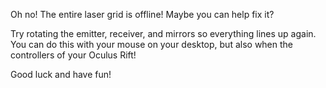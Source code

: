 Oh no! The entire laser grid is offline! Maybe you can help fix it? 

Try rotating the emitter, receiver, and mirrors so everything lines up again. You can do this with your mouse on your desktop, but also when the controllers of your Oculus Rift!

Good luck and have fun!